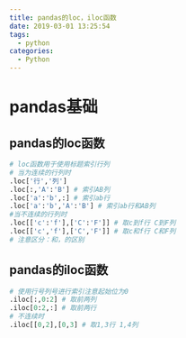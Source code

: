 ```yaml
---
title: pandas的loc，iloc函数
date: 2019-03-01 13:25:54
tags:
  - python
categories:
  - Python
---
```


# pandas基础<!--more-->

## pandas的loc函数

```python
# loc函数用于使用标题索引行列
# 当为连续的行列时
.loc['行','列']
.loc[:,'A':'B'] # 索引AB列
.loc['a':'b',:] # 索引ab行
.loc['a':'b','A':'B'] # 索引ab行和AB列
#当不连续的行列时
.loc[['c':'f'],['C':'F']] # 取c到f行 C到F列
.loc[['c','f'],['C','F']] # 取c和f行 C和F列
# 注意区分：和，的区别
```

## pandas的iloc函数

```python
# 使用行号列号进行索引注意起始位为0
.iloc[:,0:2] # 取前两列
.iloc[0:2,:] # 取前两行
# 不连续时
.iloc[[0,2],[0,3] # 取1,3行 1,4列
```

